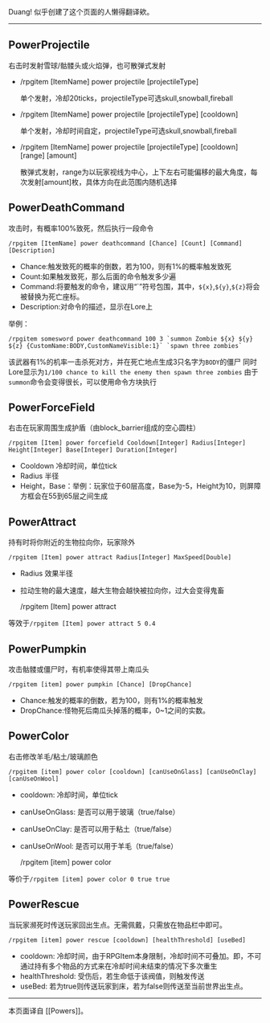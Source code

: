 Duang! 似乎创建了这个页面的人懒得翻译欸。

* * *
## PowerProjectile
右击时发射雪球/骷髅头或火焰弹，也可散弹式发射

- /rpgitem [ItemName] power projectile [projectileType]

  单个发射，冷却20ticks，projectileType可选skull,snowball,fireball
- /rpgitem [ItemName] power projectile [projectileType] [cooldown]

  单个发射，冷却时间自定，projectileType可选skull,snowball,fireball
- /rpgitem [ItemName] power projectile [projectileType] [cooldown] [range] [amount]

  散弹式发射，range为以玩家视线为中心，上下左右可能偏移的最大角度，每次发射[amount]枚，具体方向在此范围内随机选择

## PowerDeathCommand
攻击时，有概率100%致死，然后执行一段命令

    /rpgitem [ItemName] power deathcommand [Chance] [Count] [Command] [Description]

- Chance:触发致死的概率的倒数，若为100，则有1%的概率触发致死
- Count:如果触发致死，那么后面的命令触发多少遍
- Command:将要触发的命令，建议用“\`”符号包围，其中，`${x}`,`${y}`,`${z}`将会被替换为死亡座标。
- Description:对命令的描述，显示在Lore上

举例：

    /rpgitem somesword power deathcommand 100 3 `summon Zombie ${x} ${y} ${z} {CustomName:BODY,CustomNameVisible:1}` `spawn three zombies`

该武器有1%的机率一击杀死对方，并在死亡地点生成3只名字为`BODY`的僵尸
同时Lore显示为`1/100 chance to kill the enemy then spawn three zombies`
由于`summon`命令会变得很长，可以使用命令方块执行

## PowerForceField
右击在玩家周围生成护盾（由block_barrier组成的空心圆柱）

    /rpgitem [Item] power forcefield Cooldown[Integer] Radius[Integer] Height[Integer] Base[Integer] Duration[Integer]

- Cooldown 冷却时间，单位tick
- Radius 半径
- Height，Base：举例：玩家位于60层高度，Base为-5，Height为10，则屏障方框会在55到65层之间生成

## PowerAttract
持有时将你附近的生物拉向你，玩家除外

    /rpgitem [Item] power attract Radius[Integer] MaxSpeed[Double]

- Radius 效果半径
- 拉动生物的最大速度，越大生物会越快被拉向你，过大会变得鬼畜
 
    /rpgitem [Item] power attract

等效于`/rpgitem [Item] power attract 5 0.4`

## PowerPumpkin
攻击骷髅或僵尸时，有机率使得其带上南瓜头

    /rpgitem [item] power pumpkin [Chance] [DropChance]

- Chance:触发的概率的倒数，若为100，则有1%的概率触发
- DropChance:怪物死后南瓜头掉落的概率，0~1之间的实数。

## PowerColor
右击修改羊毛/粘土/玻璃颜色

    /rpgitem [item] power color [cooldown] [canUseOnGlass] [canUseOnClay] [canUseOnWool]

- cooldown: 冷却时间，单位tick
- canUseOnGlass: 是否可以用于玻璃（true/false）
- canUseOnClay: 是否可以用于粘土（true/false）
- canUseOnWool: 是否可以用于羊毛（true/false）

    /rpgitem [item] power color

等价于`/rpgitem [item] power color 0 true true`

## PowerRescue
当玩家濒死时传送玩家回出生点。无需佩戴，只需放在物品栏中即可。

    /rpgitem [item] power rescue [cooldown] [healthThreshold] [useBed]

- cooldown: 冷却时间，由于RPGItem本身限制，冷却时间不可叠加。即，不可通过持有多个物品的方式来在冷却时间未结束的情况下多次重生
- healthThreshold: 受伤后，若生命低于该阀值，则触发传送
- useBed: 若为true则传送玩家到床，若为false则传送至当前世界出生点。

* * *
本页面译自 [[Powers]]。